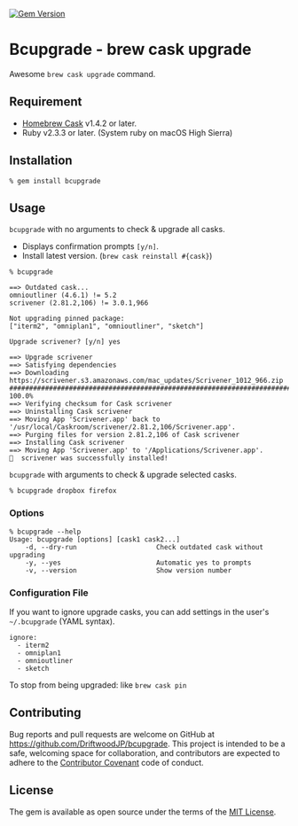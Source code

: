 [![Gem Version](https://badge.fury.io/rb/bcupgrade.svg)](https://badge.fury.io/rb/bcupgrade)

# Bcupgrade - brew cask upgrade

Awesome `brew cask upgrade` command.




## Requirement

- [Homebrew Cask](https://caskroom.github.io/) v1.4.2 or later.
- Ruby v2.3.3 or later. (System ruby on macOS High Sierra)




## Installation

```
% gem install bcupgrade
```




## Usage

`bcupgrade` with no arguments to check & upgrade all casks. 

- Displays confirmation prompts `[y/n]`.
- Install latest version. (`brew cask reinstall #{cask}`)

```
% bcupgrade

==> Outdated cask...
omnioutliner (4.6.1) != 5.2
scrivener (2.81.2,106) != 3.0.1,966

Not upgrading pinned package:
["iterm2", "omniplan1", "omnioutliner", "sketch"]

Upgrade scrivener? [y/n] yes

==> Upgrade scrivener
==> Satisfying dependencies
==> Downloading https://scrivener.s3.amazonaws.com/mac_updates/Scrivener_1012_966.zip
######################################################################## 100.0%
==> Verifying checksum for Cask scrivener
==> Uninstalling Cask scrivener
==> Moving App 'Scrivener.app' back to '/usr/local/Caskroom/scrivener/2.81.2,106/Scrivener.app'.
==> Purging files for version 2.81.2,106 of Cask scrivener
==> Installing Cask scrivener
==> Moving App 'Scrivener.app' to '/Applications/Scrivener.app'.
🍺  scrivener was successfully installed!
```

`bcupgrade` with arguments to check & upgrade selected casks.

```
% bcupgrade dropbox firefox
```


### Options

```
% bcupgrade --help
Usage: bcupgrade [options] [cask1 cask2...]
    -d, --dry-run                    Check outdated cask without upgrading
    -y, --yes                        Automatic yes to prompts
    -v, --version                    Show version number
```


### Configuration File

If you want to ignore upgrade casks, you can add settings in the user's `~/.bcupgrade` (YAML syntax).

```
ignore:
  - iterm2
  - omniplan1
  - omnioutliner
  - sketch
```

To stop from being upgraded: like `brew cask pin`




## Contributing

Bug reports and pull requests are welcome on GitHub at https://github.com/DriftwoodJP/bcupgrade.
This project is intended to be a safe, welcoming space for collaboration, and contributors are expected to adhere to the [Contributor Covenant](http://contributor-covenant.org) code of conduct.




## License

The gem is available as open source under the terms of the [MIT License](http://opensource.org/licenses/MIT).


